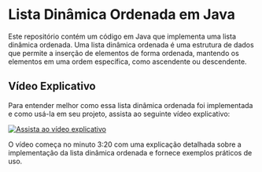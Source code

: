 # Lista Dinâmica Ordenada em Java

Este repositório contém um código em Java que implementa uma lista dinâmica ordenada. Uma lista dinâmica ordenada é uma estrutura de dados que permite a inserção de elementos de forma ordenada, mantendo os elementos em uma ordem específica, como ascendente ou descendente.

## Vídeo Explicativo

Para entender melhor como essa lista dinâmica ordenada foi implementada e como usá-la em seu projeto, assista ao seguinte vídeo explicativo:

[![Assista ao vídeo explicativo](https://img.youtube.com/vi/ca0frSstRDQ/0.jpg)](https://www.youtube.com/watch?v=ca0frSstRDQ&t=3m20s)

O vídeo começa no minuto 3:20 com uma explicação detalhada sobre a implementação da lista dinâmica ordenada e fornece exemplos práticos de uso.
